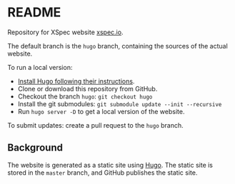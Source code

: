 # README
Repository for XSpec website [xspec.io](https://xspec.io).

The default branch is the `hugo` branch, containing the sources of the actual website.

To run a local version:

* [Install Hugo following their instructions](https://gohugo.io/getting-started/installing/).
* Clone or download this repository from GitHub.
* Checkout the branch `hugo`: `git checkout hugo`
* Install the git submodules: `git submodule update --init --recursive`
* Run `hugo server -D` to get a local version of the website.

To submit updates: create a pull request to the `hugo` branch.

## Background

The website is generated as a static site using [Hugo](https://gohugo.io/). The static site is stored in the `master` branch, and GitHub publishes the static site.